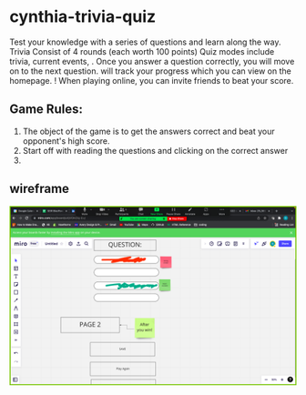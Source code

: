 
# cynthia-trivia-quiz
Test your knowledge with a series of questions and learn along the way. Trivia Consist of 4 rounds (each worth 100 points) Quiz modes include trivia, current events, . Once you answer a question correctly, you will move on to the next question. will track your progress which you can view on the homepage. !
When playing online, you can invite friends to beat your score.

## Game Rules:
1. The object of the game is to get the answers correct and beat your opponent's high score.
2. Start off with reading the questions and clicking on the correct answer
3. 

## wireframe
![image](wireframe.png)
